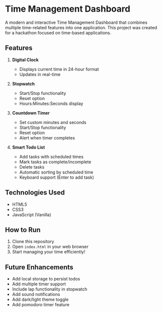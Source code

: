# Time Management Dashboard

A modern and interactive Time Management Dashboard that combines multiple time-related features into one application. This project was created for a hackathon focused on time-based applications.

## Features

1. **Digital Clock**
   - Displays current time in 24-hour format
   - Updates in real-time

2. **Stopwatch**
   - Start/Stop functionality
   - Reset option
   - Hours:Minutes:Seconds display

3. **Countdown Timer**
   - Set custom minutes and seconds
   - Start/Stop functionality
   - Reset option
   - Alert when timer completes

4. **Smart Todo List**
   - Add tasks with scheduled times
   - Mark tasks as complete/incomplete
   - Delete tasks
   - Automatic sorting by scheduled time
   - Keyboard support (Enter to add task)

## Technologies Used

- HTML5
- CSS3
- JavaScript (Vanilla)

## How to Run

1. Clone this repository
2. Open `index.html` in your web browser
3. Start managing your time efficiently!

## Future Enhancements

- Add local storage to persist todos
- Add multiple timer support
- Include lap functionality in stopwatch
- Add sound notifications
- Add dark/light theme toggle
- Add pomodoro timer feature
